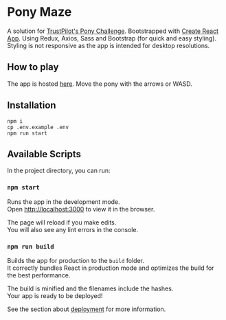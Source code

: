 # Pony Maze
A solution for [TrustPilot's Pony Challenge](https://ponychallenge.trustpilot.com/api-docs/index.html).
Bootstrapped with [Create React App](https://github.com/facebook/create-react-app). Using Redux, Axios, Sass and Bootstrap (for quick and easy styling). Styling is not responsive as the app is intended for desktop resolutions.

## How to play
The app is hosted [here](https://pony.secret.fish). Move the pony with the arrows or WASD.

## Installation
```
npm i
cp .env.example .env
npm run start
```

## Available Scripts

In the project directory, you can run:

### `npm start`

Runs the app in the development mode.<br>
Open [http://localhost:3000](http://localhost:3000) to view it in the browser.

The page will reload if you make edits.<br>
You will also see any lint errors in the console.

### `npm run build`

Builds the app for production to the `build` folder.<br>
It correctly bundles React in production mode and optimizes the build for the best performance.

The build is minified and the filenames include the hashes.<br>
Your app is ready to be deployed!

See the section about [deployment](https://facebook.github.io/create-react-app/docs/deployment) for more information.